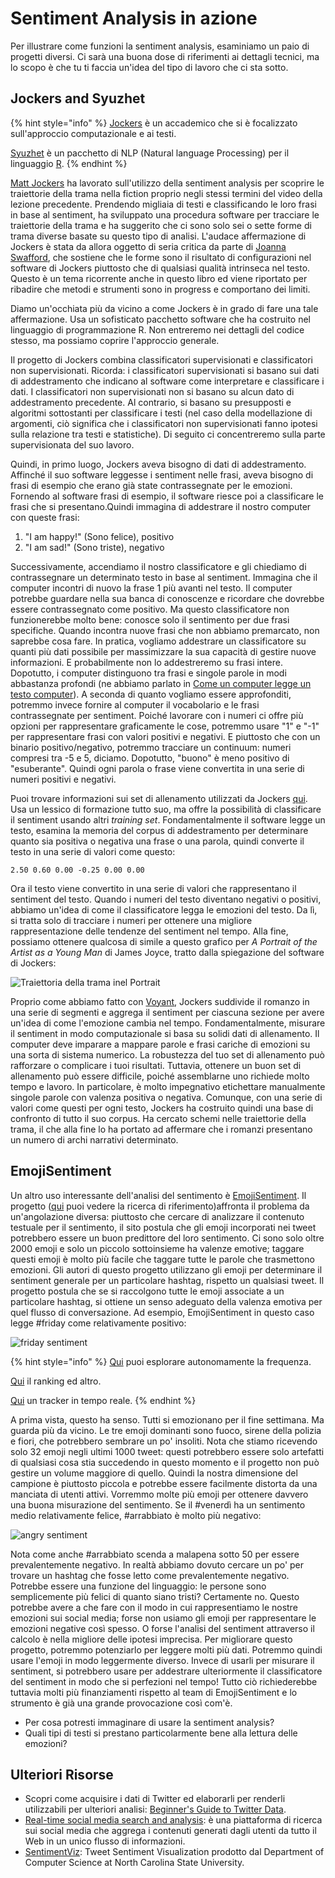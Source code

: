 # Sentiment Analysis in azione

Per illustrare come funzioni la sentiment analysis, esaminiamo un paio di progetti diversi. Ci sarà  una buona dose di riferimenti ai dettagli tecnici, ma lo scopo è che tu ti faccia   un'idea del tipo di lavoro che ci sta sotto.

## Jockers and Syuzhet

{% hint style="info" %}
[Jockers](https://www.matthewjockers.net) è un accademico che si è focalizzato sull'approccio computazionale e ai testi.&#x20;

[Syuzhet](https://cran.r-project.org/web/packages/syuzhet/vignettes/syuzhet-vignette.html) è un pacchetto di NLP (Natural language Processing) per il linguaggio [R](https://www.r-project.org/about.html).
{% endhint %}

[Matt Jockers](https://www.matthewjockers.net/2015/02/02/syuzhet/) ha lavorato sull'utilizzo della sentiment analysis per scoprire le traiettorie della trama nella fiction proprio negli stessi termini del video della lezione precedente. Prendendo migliaia di testi e classificando le loro frasi in base al sentiment, ha sviluppato una procedura software per tracciare le traiettorie della trama e ha suggerito che ci sono solo sei o sette forme di trama diverse basate su questo tipo di analisi. L'audace affermazione di Jockers è stata da allora oggetto di seria critica da parte di [Joanna Swafford](https://annieswafford.wordpress.com/2015/03/02/syuzhet/), che sostiene che le forme sono il risultato di configurazioni nel software di Jockers piuttosto che di qualsiasi qualità intrinseca nel testo. Questo è un tema ricorrente anche in questo libro ed viene riportato per ribadire che metodi e strumenti sono in progress e comportano dei limiti.

Diamo un'occhiata più da vicino a come Jockers è in grado di fare una tale affermazione. Usa un sofisticato pacchetto software che ha costruito nel linguaggio di programmazione R. Non entreremo nei dettagli del codice stesso, ma possiamo coprire l'approccio generale.&#x20;

Il progetto di Jockers combina classificatori supervisionati e classificatori non supervisionati. Ricorda: i classificatori supervisionati si basano sui dati di addestramento che indicano al software come interpretare e classificare i dati. I classificatori non supervisionati non si basano su alcun dato di addestramento precedente. Al contrario, si basano su presupposti e algoritmi sottostanti per classificare i testi (nel caso della modellazione di argomenti, ciò significa che i classificatori non supervisionati fanno ipotesi sulla relazione tra testi e statistiche). Di seguito ci concentreremo sulla parte supervisionata del suo lavoro.

Quindi, in primo luogo, Jockers aveva bisogno di dati di addestramento. Affinché il suo software leggesse i sentiment nelle frasi, aveva bisogno di frasi di esempio che erano già state contrassegnate per le emozioni. Fornendo al software frasi di esempio, il software riesce poi a classificare le  frasi che si presentano.Quindi immagina di addestrare il nostro computer con queste frasi:

1. "I am happy!" (Sono felice), positivo
2. "I am sad!" (Sono triste), negativo

Successivamente, accendiamo il nostro classificatore e gli chiediamo di contrassegnare un determinato testo in base al sentiment. Immagina che il computer incontri di nuovo la frase 1 più avanti nel testo. Il computer potrebbe guardare nella sua banca di conoscenze e ricordare che dovrebbe essere contrassegnato come positivo. Ma questo classificatore non funzionerebbe molto bene: conosce solo il sentimento per due frasi specifiche. Quando incontra nuove frasi che non abbiamo premarcato, non saprebbe cosa fare. In pratica, vogliamo addestrare un classificatore su quanti più dati possibile per massimizzare la sua capacità di gestire nuove informazioni. E probabilmente non lo addestreremo su frasi intere. Dopotutto, i computer distinguono tra frasi e singole parole in modi abbastanza profondi (ne abbiamo parlato in [Come un computer legge un testo computer](../cyborg-readers/computer-reading.md)). A seconda di quanto vogliamo essere approfonditi, potremmo invece fornire al computer il vocabolario e le frasi contrassegnate per sentiment. Poiché lavorare con i numeri ci offre più opzioni per rappresentare graficamente le cose, potremmo usare "1" e "-1" per rappresentare frasi con valori positivi e negativi. E piuttosto che con un binario positivo/negativo, potremmo tracciare un continuum: numeri compresi tra -5 e 5, diciamo. Dopotutto, "buono" è meno positivo di "esuberante". Quindi ogni parola o frase viene convertita in una serie di numeri positivi e negativi.

Puoi trovare informazioni sui set di allenamento utilizzati da Jockers [qui](https://github.com/mjockers/syuzhet#references). Usa un lessico di formazione tutto suo, ma offre la possibilità di classificare il sentiment usando altri _training set_. Fondamentalmente il software legge un testo, esamina la memoria del corpus di addestramento per determinare quanto sia positiva o negativa una frase o una parola, quindi converte il testo in una serie di valori come questo:

```
2.50 0.60 0.00 -0.25 0.00 0.00
```

Ora il testo viene convertito in una serie di valori che rappresentano il sentiment del testo. Quando i numeri del testo diventano negativi o positivi, abbiamo un'idea di come il classificatore legga le emozioni del testo. Da lì, si tratta solo di tracciare i numeri per ottenere una migliore rappresentazione delle tendenze del sentiment nel tempo. Alla fine, possiamo ottenere qualcosa di simile a questo grafico per _A Portrait of the Artist as a Young Man_ di James Joyce, tratto dalla spiegazione del software di Jockers:

![Traiettoria della trama inel Portrait](../assets/sentiment-analysis/jockers-portrait.jpg)

Proprio come abbiamo fatto con [Voyant](https://voyant-tools.org), Jockers suddivide il romanzo in una serie di segmenti e aggrega il sentiment per ciascuna sezione per avere un'idea di come l'emozione cambia nel tempo. Fondamentalmente, misurare il sentiment in modo computazionale si basa su solidi dati di allenamento. Il computer deve imparare a mappare parole e frasi cariche di emozioni su una sorta di sistema numerico. La robustezza del tuo set di allenamento può rafforzare o complicare i tuoi risultati. Tuttavia, ottenere un buon set di allenamento può essere difficile, poiché assemblarne uno richiede molto tempo e lavoro. In particolare, è molto impegnativo etichettare manualmente singole parole con valenza positiva o negativa. Comunque, con una serie di valori come questi per ogni testo, Jockers ha costruito quindi una base di confronto di tutto il suo corpus. Ha cercato schemi nelle traiettorie della trama, il che alla fine  lo ha portato ad affermare che  i romanzi presentano un numero di archi narrativi determinato.

## EmojiSentiment

Un altro uso interessante dell'analisi del sentimento è [EmojiSentiment](http://kt.ijs.si/data/Emoji\_sentiment\_ranking/emojimap.html). Il progetto ([qui](https://journals.plos.org/plosone/article?id=10.1371/journal.pone.0144296) puoi vedere la ricerca di riferimento)affronta il problema da un'angolazione diversa: piuttosto che cercare di analizzare il contenuto testuale per il sentimento, il sito postula che gli emoji incorporati nei tweet potrebbero essere un buon predittore del loro sentimento. Ci sono solo oltre 2000 emoji e solo un piccolo sottoinsieme ha valenze emotive; taggare questi emoji è molto più facile che taggare tutte le parole che trasmettono emozioni. Gli autori di questo progetto utilizzano gli emoji per determinare il sentiment generale per un particolare hashtag, rispetto un qualsiasi tweet. Il progetto postula che se si raccolgono tutte le emoji associate a un particolare hashtag, si ottiene un senso adeguato della valenza emotiva per quel flusso di conversazione. Ad esempio, EmojiSentiment in questo caso legge #friday come relativamente positivo:

![friday sentiment](../assets/sentiment-analysis/emoji-sentiment-friday.jpg)

{% hint style="info" %}
[Qui](https://home.unicode.org/emoji/emoji-frequency/) puoi esplorare autonomamente la frequenza.

[Qui](http://kt.ijs.si/data/Emoji\_sentiment\_ranking/index.html) il ranking ed altro.

[Qui](http://emojitracker.com) un tracker in tempo reale.
{% endhint %}

A prima vista, questo ha senso. Tutti si emozionano per il fine settimana. Ma guarda più da vicino. Le tre emoji dominanti sono fuoco, sirene della polizia e fiori, che potrebbero sembrare un po' insoliti. Nota che stiamo ricevendo solo 32 emoji negli ultimi 1000 tweet: questi potrebbero essere solo artefatti di qualsiasi cosa stia succedendo in questo momento e il progetto non può gestire un volume maggiore di quello. Quindi la nostra dimensione del campione è piuttosto piccola e potrebbe essere facilmente distorta da una manciata di utenti attivi. Vorremmo molte più emoji per ottenere davvero una buona misurazione del sentimento. Se il #venerdì ha un sentimento medio relativamente felice, #arrabbiato è molto più negativo:

![angry sentiment](../assets/sentiment-analysis/emoji-sentiment-angry.jpg)

Nota come anche #arrabbiato scenda a malapena sotto 50 per essere prevalentemente negativo. In realtà abbiamo dovuto cercare un po' per trovare un hashtag che fosse letto come prevalentemente negativo. Potrebbe essere una funzione del linguaggio: le persone sono semplicemente più felici di quanto siano tristi? Certamente no. Questo potrebbe avere a che fare con il modo in cui rappresentiamo le nostre emozioni sui social media; forse non usiamo gli emoji per rappresentare le emozioni negative così spesso. O forse l'analisi del sentiment attraverso il calcolo è nella migliore delle ipotesi imprecisa. Per migliorare questo progetto, potremmo potenziarlo per leggere molti più dati. Potremmo quindi usare l'emoji in modo leggermente diverso. Invece di usarli per misurare il sentiment, si potrebbero usare per addestrare ulteriormente il classificatore del sentiment in modo che si perfezioni nel tempo! Tutto ciò richiederebbe tuttavia molti più finanziamenti rispetto al team di EmojiSentiment e lo strumento è già una grande provocazione così com'è.

* Per cosa potresti immaginare di usare la sentiment analysis?&#x20;
* Quali tipi di testi si prestano particolarmente bene alla lettura delle emozioni?

## Ulteriori Risorse

* Scopri come acquisire i dati di Twitter ed elaborarli per renderli utilizzabili per ulteriori analisi: [Beginner's Guide to Twitter Data](https://programminghistorian.org/en/lessons/beginners-guide-to-twitter-data).
* [Real-time social media search and analysis](http://socialmention.com): è una piattaforma di ricerca sui social media che aggrega i contenuti generati dagli utenti da tutto il Web in un unico flusso di informazioni.
* [SentimentViz](https://www.csc2.ncsu.edu/faculty/healey/tweet\_viz/tweet\_app/):  Tweet Sentiment Visualization prodotto dal Department of Computer Science at North Carolina State University.
